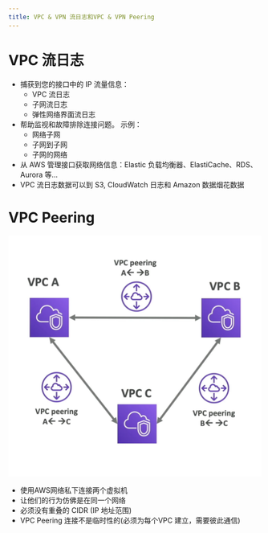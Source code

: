 ```yaml
---
title: VPC & VPN 流日志和VPC & VPN Peering
---
```


# VPC 流日志

- 捕获到您的接口中的 IP 流量信息：
  - VPC 流日志
  - 子网流日志
  - 弹性网络界面流日志
- 帮助监视和故障排除连接问题。 示例：
  - 网络子网
  - 子网到子网
  - 子网的网络
- 从 AWS 管理接口获取网络信息：Elastic
  负载均衡器、ElastiCache、RDS、Aurora 等...
- VPC 流日志数据可以到 S3, CloudWatch 日志和 Amazon 数据烟花数据

# VPC Peering

![VPC Peering](./VPC-peering.png)

- 使用AWS网络私下连接两个虚拟机
- 让他们的行为仿佛是在同一个网络
- 必须没有重叠的 CIDR (IP 地址范围)
- VPC Peering 连接不是临时性的(必须为每个VPC 建立，需要彼此通信)
